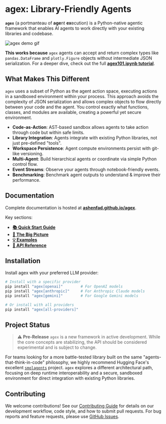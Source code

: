 # agex: Library-Friendly Agents

**`agex`** (a portmanteau of **age**nt **ex**ecution) is a Python-native agentic framework that enables AI agents to work directly with your existing libraries and codebase.

![agex demo gif](docs/assets/teaser.gif)

**This works because** `agex` agents can accept and return complex types like `pandas.DataFrame` and `plotly.Figure` objects without intermediate JSON serialization. For a deeper dive, check out the full **[agex101.ipynb tutorial](https://ashenfad.github.io/agex/demos/agex101.ipynb/)**.

## What Makes This Different

`agex` uses a subset of Python as the agent action space, executing actions in a sandboxed environment within your process. This approach avoids the complexity of JSON serialization and allows complex objects to flow directly between your code and the agent. You control exactly what functions, classes, and modules are available, creating a powerful yet secure environment.

-   **Code-as-Action**: AST-based sandbox allows agents to take action through code but within safe limits.
-   **Library Integration**: Agents integrate with existing Python libraries, not just pre-defined "tools".
-   **Workspace Persistence**: Agent compute environments persist with git-like versioning.
-   **Multi-Agent**: Build hierarchical agents or coordinate via simple Python control flow.
-   **Event Streams**: Observe your agents through notebook-friendly events.
-   **Benchmarking**: Benchmark agent outputs to understand & improve their performance.

## Documentation

Complete documentation is hosted at **[ashenfad.github.io/agex](https://ashenfad.github.io/agex/)**.

Key sections:
- **[📚 Quick Start Guide](https://ashenfad.github.io/agex/quick-start/)**
- **[🔭 The Big Picture](https://ashenfad.github.io/agex/big-picture/)**
- **[💡 Examples](https://ashenfad.github.io/agex/examples/overview/)**
- **[📖 API Reference](https://ashenfad.github.io/agex/api/overview/)**

## Installation

Install agex with your preferred LLM provider:

```bash
# Install with a specific provider
pip install "agex[openai]"        # For OpenAI models
pip install "agex[anthropic]"     # For Anthropic Claude models
pip install "agex[gemini]"        # For Google Gemini models

# Or install with all providers
pip install "agex[all-providers]"
```

## Project Status

> **⚠️ Pre-Release**
> `agex` is a new framework in active development. While the core concepts are stabilizing, the API should be considered experimental and is subject to change.

For teams looking for a more battle-tested library built on the same "agents-that-think-in-code" philosophy, we highly recommend Hugging Face's excellent [`smolagents`](https://github.com/huggingface/smolagents) project. `agex` explores a different architectural path, focusing on deep runtime interoperability and a secure, sandboxed environment for direct integration with existing Python libraries.

## Contributing

We welcome contributions! See our [Contributing Guide](CONTRIBUTING.md) for details on our development workflow, code style, and how to submit pull requests. For bug reports and feature requests, please use [GitHub Issues](https://github.com/ashenfad/agex/issues).
